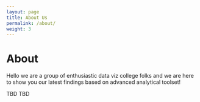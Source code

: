```yaml
---
layout: page
title: About Us
permalink: /about/
weight: 3
---
```


# **About**

Hello we are a group of enthusiastic data viz college folks and we are here to show you our latest findings based on advanced analytical toolset! 

TBD TBD 

